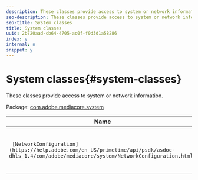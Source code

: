```yaml
---
description: These classes provide access to system or network information.
seo-description: These classes provide access to system or network information.
seo-title: System classes
title: System classes
uuid: 2b720aad-cb64-4705-ac0f-f0d3d1a58286
index: y
internal: n
snippet: y
---
```


# System classes{#system-classes}

These classes provide access to system or network information.

 Package: [com.adobe.mediacore.system](https://help.adobe.com/en_US/primetime/api/psdk/asdoc-dhls_1.4/com/adobe/mediacore/system/package-detail.html) 

|  Name  | Description  |
|---|---|
| ` [NetworkConfiguration](https://help.adobe.com/en_US/primetime/api/psdk/asdoc-dhls_1.4/com/adobe/mediacore/system/NetworkConfiguration.html)`  | Class that provides access to system network configuration.  |

